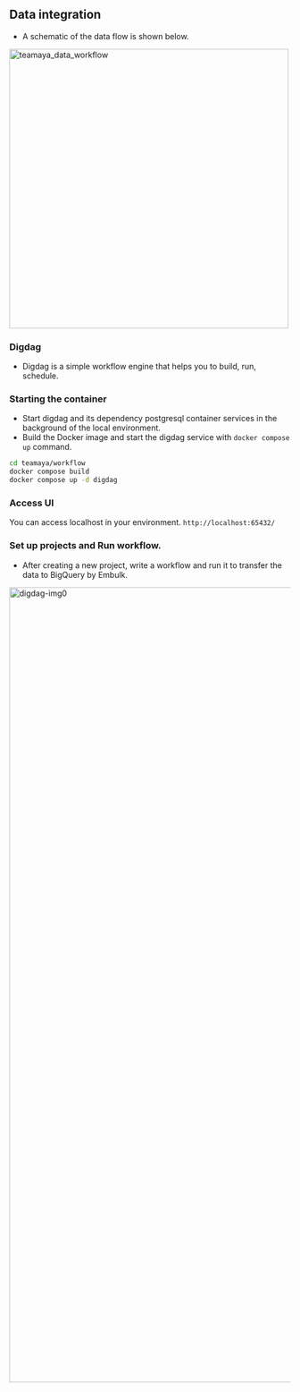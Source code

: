 ## Data integration
- A schematic of the data flow is shown below.

<img width="500" alt="teamaya_data_workflow" src="https://user-images.githubusercontent.com/37064567/145683639-f0aa8fcb-8d80-4ba9-b65e-e0766e1b99b3.png">


### Digdag
- Digdag is a simple workflow engine that helps you to build, run, schedule.

### Starting the container
- Start digdag and its dependency postgresql container services in the background of the local environment.
- Build the Docker image and start the digdag service with `docker compose up` command.

```bash
cd teamaya/workflow
docker compose build
docker compose up -d digdag
```

### Access UI
You can access localhost in your environment.
`http://localhost:65432/`

### Set up projects and Run workflow.
- After creating a new project, write a workflow and run it to transfer the data to BigQuery by Embulk.

<img width="1422" alt="digdag-img0" src="https://user-images.githubusercontent.com/37064567/145683457-5afa8e48-411f-44be-bb63-dbd17226500f.png">
